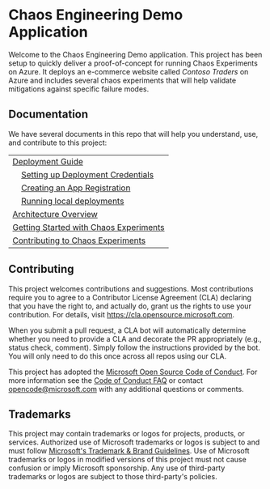 # Chaos Engineering Demo Application
Welcome to the Chaos Engineering Demo application. This project has been setup to quickly deliver a proof-of-concept for running Chaos Experiments on Azure. It deploys an e-commerce website called _Contoso Traders_ on Azure and includes several chaos experiments that will help validate mitigations against specific failure modes. 


## Documentation
We have several documents in this repo that will help you understand, use, and contribute to this project:

| |
|:--|
| [Deployment Guide](./doc/deployment-guide.md) |
| &nbsp; &nbsp; [Setting up Deployment Credentials](./doc/deployment-credentials.md) |
| &nbsp; &nbsp; [Creating an App Registration](./doc/app-registration.md) |
| &nbsp; &nbsp; [Running local deployments](./doc/local-deployment.md) |
| [Architecture Overview](./doc/architecture.md) |
| [Getting Started with Chaos Experiments](./doc/chaos-getting-started.md) |
| [Contributing to Chaos Experiments](./doc/chaos-contributing.md) |


## Contributing

This project welcomes contributions and suggestions.  Most contributions require you to agree to a
Contributor License Agreement (CLA) declaring that you have the right to, and actually do, grant us
the rights to use your contribution. For details, visit https://cla.opensource.microsoft.com.

When you submit a pull request, a CLA bot will automatically determine whether you need to provide
a CLA and decorate the PR appropriately (e.g., status check, comment). Simply follow the instructions
provided by the bot. You will only need to do this once across all repos using our CLA.

This project has adopted the [Microsoft Open Source Code of Conduct](https://opensource.microsoft.com/codeofconduct/).
For more information see the [Code of Conduct FAQ](https://opensource.microsoft.com/codeofconduct/faq/) or
contact [opencode@microsoft.com](mailto:opencode@microsoft.com) with any additional questions or comments.

## Trademarks

This project may contain trademarks or logos for projects, products, or services. Authorized use of Microsoft
trademarks or logos is subject to and must follow [Microsoft's Trademark & Brand Guidelines](https://www.microsoft.com/en-us/legal/intellectualproperty/trademarks/usage/general).
Use of Microsoft trademarks or logos in modified versions of this project must not cause confusion or imply Microsoft sponsorship.
Any use of third-party trademarks or logos are subject to those third-party's policies.